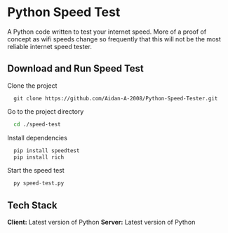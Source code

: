 
# Python Speed Test

A Python code written to test your internet speed. More of a proof of concept as wifi speeds change so frequently that this will not be the most reliable internet speed tester.




## Download and Run Speed Test

Clone the project

```git
  git clone https://github.com/Aidan-A-2008/Python-Speed-Tester.git
```

Go to the project directory

```bash
  cd ./speed-test
```

Install dependencies

```python
  pip install speedtest
  pip install rich
```

Start the speed test

```python
  py speed-test.py
```


## Tech Stack

**Client:** Latest version of Python
**Server:** Latest version of Python

